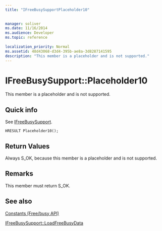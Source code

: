 ```yaml
---
title: "IFreeBusySupportPlaceholder10"
 
 
manager: soliver
ms.date: 11/16/2014
ms.audience: Developer
ms.topic: reference
 
localization_priority: Normal
ms.assetid: 48d43068-d3d4-395b-ae8a-3d8287141595
description: "This member is a placeholder and is not supported."
---
```


# IFreeBusySupport::Placeholder10

This member is a placeholder and is not supported.
  
## Quick info

See [IFreeBusySupport](ifreebusysupport.md).
  
```
HRESULT Placeholder10();
```

## Return Values

Always S_OK, because this member is a placeholder and is not supported.
  
## Remarks

This member must return S_OK.
  
## See also



[Constants (Free/busy API)](constants-free-busy-api.md)
  
[IFreeBusySupport::LoadFreeBusyData](ifreebusysupport-loadfreebusydata.md)

